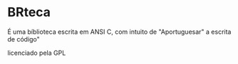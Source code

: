 BRteca
======

É uma bíblioteca escrita em ANSI C, com intuito de "Aportuguesar" a escrita de código"

licenciado pela GPL   

